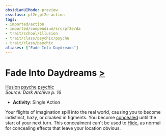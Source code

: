 ```yaml
---
obsidianUIMode: preview
cssclass: pf2e,pf2e-action
tags:
- imported/action
- imported/compendium/src/pf2e/da
- trait/school/illusion
- trait/class/psychic/psyche
- trait/class/psychic
aliases: ["Fade Into Daydreams"]
---
```

# Fade Into Daydreams [>](chapter-9-playing-the-game.md#Actions "Single Action")
[illusion](illusion.md)  [psyche](psyche-da.md)  [psychic](rules/traits/psychic-da.md)  
*Source: Dark Archive p. 16*  

- **Activity**: Single Action

Your flights of imagination spill into the real world, causing you to become indistinct, hazy, or cloaked in figments. You become [concealed](conditions.md#Concealed) until the start of your next turn. This concealment can't be used to [Hide](rules/actions/hide.md), as normal for concealing effects that leave your location obvious.